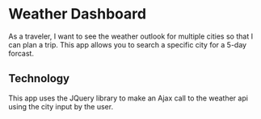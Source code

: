 # Weather Dashboard
As a traveler, I want to see the weather outlook for multiple cities so that I can plan a trip. This app allows you to search a specific city for a 5-day forcast.

## Technology 
This app uses the JQuery library to make an Ajax call to the weather api using the city input by the user.


